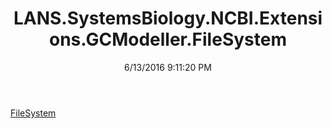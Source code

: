 ﻿---
title: LANS.SystemsBiology.NCBI.Extensions.GCModeller.FileSystem
date: 6/13/2016 9:11:20 PM
---

[FileSystem](T-LANS.SystemsBiology.NCBI.Extensions.GCModeller.FileSystem.FileSystem.html)
